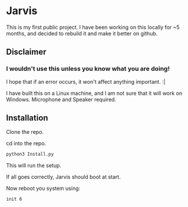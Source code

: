 # Jarvis 

This is my first public project. I have been working on this locally for ~5 months, and decided to rebuild it and make it better on github. 

## Disclaimer

### I wouldn't use this unless you know what you are doing!
I hope that if an error occurs, it won't affect anything important. :|

I have built this on a Linux machine, 
and I am not sure that it will work on Windows.
Microphone and Speaker required.

## Installation

Clone the repo.

cd into the repo.

``` sh
python3 Install.py
```
This will run the setup.

If all goes correctly, Jarvis should boot at start.

Now reboot you system using:

``` sh
init 6
```



